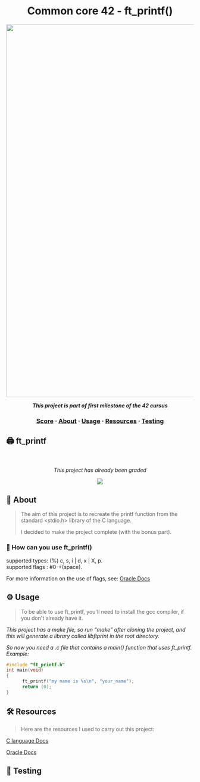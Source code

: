 <h1 align="center">
  Common core 42 - ft_printf()
</h1>

<p align="center">
<img src="https://github.com/tmatheusdiniz/42-ft_printf/releases/download/images/ft_printf.webp" width="1000" hidth="200">
</P>
<p align="center">
    <b><i>This project is part of first milestone of the 42 cursus</i></b>
</p>

<h3 align="center">
    <a href="#-score">Score</a>
    <span> · </span>
    <a href="#-about">About</a>
    <span> · </span>
    <a href="#-usage">Usage</a>
    <span> · </span>
    <a href="#-resources">Resources</a>
    <span> · </span>
    <a href="#-testing">Testing</a>
</h3>

## 🖨️ ft_printf
<br>
<div align="center">
    <p><i>This project has already been graded</i></p>
    <img src="https://github.com/tmatheusdiniz/42-libft/releases/download/Note/score.png")>
</div>

## 📖 About
> The aim of this project is to recreate the printf function from the standard <stdio.h> library of the C language.
> 
> I decided to make the project complete (with the bonus part).
### 🧐 How can you use ft_printf()

supported types: (%) c, s, i | d, x | X, p.  
supported flags : #0-+(space).

For more information on the use of flags, see: [Oracle Docs](https://docs.oracle.com/cd/E19253-01/817-6223/chp-fmt-1.2/index.html)

## ⚙️ Usage
> To be able to use ft_printf, you'll need to install the gcc compiler, if you don't already have it.</i>

<i>This project has a make file, so run “make” after cloning the project, and this will generate a library called libftprint in the root directory.</i>

<i>So now you need a .c file that contains a main() function that uses ft_printf. Example: </i>
```c
#include "ft_printf.h"
int main(void)
{
      ft_printf("my name is %s\n", "your_name");
      return (0);
}
```
## 🛠️ Resources
> Here are the resources I used to carry out this project:

[C language Docs](https://www.gnu.org/software/c-intro-and-ref/manual/c-intro-and-ref.html)

[Oracle Docs](https://docs.oracle.com/cd/E19253-01/817-6223/chp-fmt-1.2/index.html)

## 🧪 Testing

